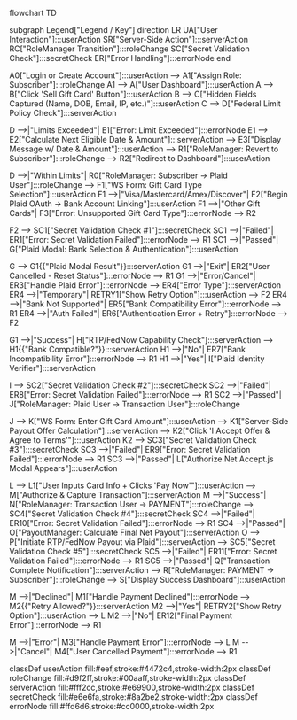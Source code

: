 flowchart TD

  subgraph Legend["Legend / Key"]
    direction LR
    UA["User Interaction"]:::userAction
    SR["Server-Side Action"]:::serverAction
    RC["RoleManager Transition"]:::roleChange
    SC["Secret Validation Check"]:::secretCheck
    ER["Error Handling"]:::errorNode
  end

  A0["Login or Create Account"]:::userAction --> A1["Assign Role: Subscriber"]:::roleChange
  A1 --> A["User Dashboard"]:::userAction
  A --> B["Click 'Sell Gift Card' Button"]:::userAction
  B --> C["Hidden Fields Captured (Name, DOB, Email, IP, etc.)"]:::userAction
  C --> D["Federal Limit Policy Check"]:::serverAction

  D -->|"Limits Exceeded"| E1["Error: Limit Exceeded"]:::errorNode
  E1 --> E2["Calculate Next Eligible Date & Amount"]:::serverAction --> E3["Display Message w/ Date & Amount"]:::userAction --> R1["RoleManager: Revert to Subscriber"]:::roleChange --> R2["Redirect to Dashboard"]:::userAction

  D -->|"Within Limits"| R0["RoleManager: Subscriber → Plaid User"]:::roleChange --> F1["WS Form: Gift Card Type Selection"]:::userAction
  F1 -->|"Visa/Mastercard/Amex/Discover"| F2["Begin Plaid OAuth → Bank Account Linking"]:::userAction
  F1 -->|"Other Gift Cards"| F3["Error: Unsupported Gift Card Type"]:::errorNode --> R2

  F2 --> SC1["Secret Validation Check #1"]:::secretCheck
  SC1 -->|"Failed"| ER1["Error: Secret Validation Failed"]:::errorNode --> R1
  SC1 -->|"Passed"| G["Plaid Modal: Bank Selection & Authentication"]:::userAction

  G --> G1{{"Plaid Modal Result"}}:::serverAction
  G1 -->|"Exit"| ER2["User Cancelled - Reset Status"]:::errorNode --> R1
  G1 -->|"Error/Cancel"| ER3["Handle Plaid Error"]:::errorNode --> ER4["Error Type"]:::serverAction
  ER4 -->|"Temporary"| RETRY1["Show Retry Option"]:::userAction --> F2
  ER4 -->|"Bank Not Supported"| ER5["Bank Compatibility Error"]:::errorNode --> R1
  ER4 -->|"Auth Failed"| ER6["Authentication Error + Retry"]:::errorNode --> F2

  G1 -->|"Success"| H["RTP/FedNow Capability Check"]:::serverAction --> H1{{"Bank Compatible?"}}:::serverAction
  H1 -->|"No"| ER7["Bank Incompatibility Error"]:::errorNode --> R1
  H1 -->|"Yes"| I["Plaid Identity Verifier"]:::serverAction

  I --> SC2["Secret Validation Check #2"]:::secretCheck
  SC2 -->|"Failed"| ER8["Error: Secret Validation Failed"]:::errorNode --> R1
  SC2 -->|"Passed"| J["RoleManager: Plaid User → Transaction User"]:::roleChange

  J --> K["WS Form: Enter Gift Card Amount"]:::userAction --> K1["Server-Side Payout Offer Calculation"]:::serverAction --> K2["Click 'I Accept Offer & Agree to Terms'"]:::userAction
  K2 --> SC3["Secret Validation Check #3"]:::secretCheck
  SC3 -->|"Failed"| ER9["Error: Secret Validation Failed"]:::errorNode --> R1
  SC3 -->|"Passed"| L["Authorize.Net Accept.js Modal Appears"]:::userAction

  L --> L1["User Inputs Card Info + Clicks 'Pay Now'"]:::userAction --> M["Authorize & Capture Transaction"]:::serverAction
  M -->|"Success"| N["RoleManager: Transaction User → PAYMENT"]:::roleChange --> SC4["Secret Validation Check #4"]:::secretCheck
  SC4 -->|"Failed"| ER10["Error: Secret Validation Failed"]:::errorNode --> R1
  SC4 -->|"Passed"| O["PayoutManager: Calculate Final Net Payout"]:::serverAction
  O --> P["Initiate RTP/FedNow Payout via Plaid"]:::serverAction --> SC5["Secret Validation Check #5"]:::secretCheck
  SC5 -->|"Failed"| ER11["Error: Secret Validation Failed"]:::errorNode --> R1
  SC5 -->|"Passed"| Q["Transaction Complete Notification"]:::serverAction --> R["RoleManager: PAYMENT → Subscriber"]:::roleChange --> S["Display Success Dashboard"]:::userAction

  M -->|"Declined"| M1["Handle Payment Declined"]:::errorNode --> M2{{"Retry Allowed?"}}:::serverAction
  M2 -->|"Yes"| RETRY2["Show Retry Option"]:::userAction --> L
  M2 -->|"No"| ER12["Final Payment Error"]:::errorNode --> R1

  M -->|"Error"| M3["Handle Payment Error"]:::errorNode --> L
  M -->|"Cancel"| M4["User Cancelled Payment"]:::errorNode --> R1

  classDef userAction fill:#eef,stroke:#4472c4,stroke-width:2px
  classDef roleChange fill:#d9f2ff,stroke:#00aaff,stroke-width:2px
  classDef serverAction fill:#fff2cc,stroke:#e69900,stroke-width:2px
  classDef secretCheck fill:#e6e6fa,stroke:#8a2be2,stroke-width:2px
  classDef errorNode fill:#ffd6d6,stroke:#cc0000,stroke-width:2px